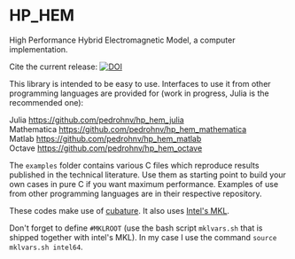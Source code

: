 # HP_HEM
High Performance Hybrid Electromagnetic Model, a computer implementation.

Cite the current release: [![DOI](https://zenodo.org/badge/151085118.svg)](https://zenodo.org/badge/latestdoi/151085118)

This library is intended to be easy to use. Interfaces to use it from other programming languages are provided for (work in progress, Julia is the recommended one):

  Julia https://github.com/pedrohnv/hp_hem_julia  
  Mathematica https://github.com/pedrohnv/hp_hem_mathematica  
  Matlab https://github.com/pedrohnv/hp_hem_matlab  
  Octave https://github.com/pedrohnv/hp_hem_octave  

The `examples` folder contains various C files which reproduce results published in the technical literature. Use them as starting point to build your own cases in pure C if you want maximum performance. Examples of use from other programming languages are in their respective repository.

These codes make use of [cubature](https://github.com/stevengj/cubature). It also uses [Intel's MKL](https://software.intel.com/en-us/mkl).

Don't forget to define `#MKLROOT` (use the bash script `mklvars.sh` that is shipped together with intel's MKL). In my case I use the command `source mklvars.sh intel64`.
